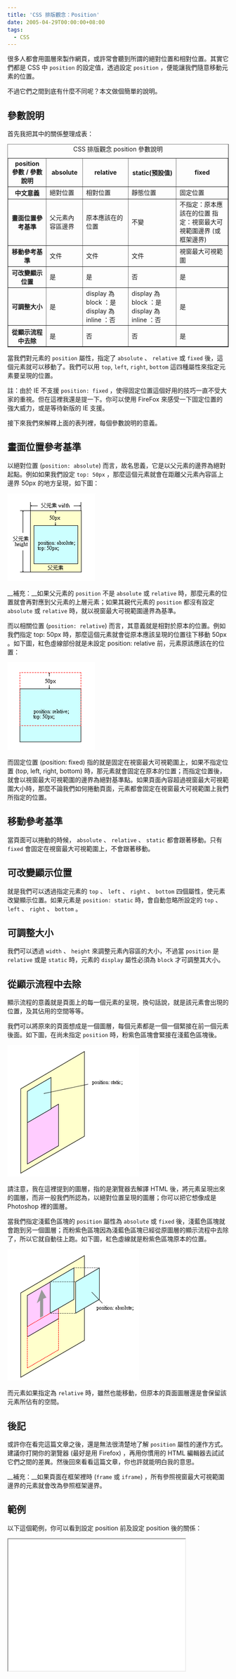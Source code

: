 ```yaml
---
title: 'CSS 排版觀念：Position'
date: 2005-04-29T00:00:00+08:00
tags:
  - CSS
---
```


很多人都會用圖層來製作網頁，或許常會聽到所謂的絕對位置和相對位置。其實它們都是 CSS 中 `position` 的設定值，透過設定 `position` ，便能讓我們隨意移動元素的位置。

不過它們之間到底有什麼不同呢？本文做個簡單的說明。

<!-- more -->

## 參數說明

首先我把其中的關係整理成表：

<table border="1" class="info-table" summary="CSS 排版觀念 position 參數說明">
<caption>
CSS 排版觀念 position 參數說明
</caption>
<tr>
<th>position 參數
/ 參數說明</th>
<th>absolute</th>
<th>relative</th>
<th>static(預設值)</th>
<th>fixed</th>
</tr>
<tr>
<th>中文意義</th>
<td>絕對位置</td>
<td>相對位置</td>
<td>靜態位置</td>
<td>固定位置</td>
</tr>
<tr class="alt">
<th>畫面位置參考基準</th>
<td>父元素內容區邊界</td>
<td>原本應該在的位置</td>
<td>不變</td>
<td>不指定：原本應該在的位置
指定：視窗最大可視範圍邊界 (或框架邊界) </td>
</tr>
<tr>
<th>移動參考基準</th>
<td>文件</td>
<td>文件</td>
<td>文件</td>
<td>視窗最大可視範圍</td>
</tr>
<tr class="alt">
<th>可改變顯示位置</th>
<td>是</td>
<td>是</td>
<td>否</td>
<td>是</td>
</tr>
<tr>
<th>可調整大小</th>
<td>是</td>
<td>display 為 block ：是
display 為 inline ：否 </td>
<td>display 為 block ：是
display 為 inline ：否</td>
<td>是</td>
</tr>
<tr class="alt">
<th>從顯示流程中去除</th>
<td>是</td>
<td>否</td>
<td>否</td>
<td>是</td>
</tr>
</table>

當我們對元素的 `position` 屬性，指定了 `absolute` 、 `relative` 或 `fixed` 後，這個元素就可以移動了。我們可以用 `top`, `left`, `right`, `bottom` 這四種屬性來指定元素要呈現的位置。

註：由於 IE 不支援 `position: fixed` ，使得固定位置這個好用的技巧一直不受大家的重視。但在這裡我還是提一下。你可以使用 FireFox 來感受一下固定位置的強大威力，或是等待新版的 IE 支援。

接下來我們來解釋上面的表列裡，每個參數說明的意義。

## 畫面位置參考基準

以絕對位置 (`position: absolute`) 而言，故名思義，它是以父元素的邊界為絕對起點。例如如果我們設定 `top: 50px` ，那麼這個元素就會在距離父元素內容區上邊界 50px 的地方呈現，如下圖：

![position: absolute](/resources/css_position/absolute_1.png)

__補充：__如果父元素的 `position` 不是 `absolute` 或 `relative` 時，那麼元素的位置就會再對應到父元素的上層元素；如果其親代元素的 `position` 都沒有設定 `absolute` 或 `relative` 時，就以視窗最大可視範圍邊界為基準。

而以相關位置 (`position: relative`) 而言，其意義就是相對於原本的位置。例如我們指定 top: 50px 時，那麼這個元素就會從原本應該呈現的位置往下移動 50px 。如下圖，紅色虛線部份就是未設定 position: relative 前，元素原該應該在的位置：

![position: relative](/resources/css_position/relative_1.png)

而固定位置 (position: fixed) 指的就是固定在視窗最大可視範圍上，如果不指定位置 (top, left, right, bottom) 時，那元素就會固定在原本的位置；而指定位置後，就會以視窗最大可視範圍的邊界為絕對基準點。如果頁面內容超過視窗最大可視範圍大小時，那麼不論我們如何捲動頁面，元素都會固定在視窗最大可視範圍上我們所指定的位置。

## 移動參考基準

當頁面可以捲動的時候， `absolute` 、 `relative` 、 `static` 都會跟著移動。只有 `fixed` 會固定在視窗最大可視範圍上，不會跟著移動。

## 可改變顯示位置

就是我們可以透過指定元素的 `top` 、 `left` 、 `right` 、 `bottom` 四個屬性，使元素改變顯示位置。如果元素是 `position: static` 時，會自動忽略所設定的 `top` 、 `left` 、 `right` 、 `bottom` 。

## 可調整大小

我們可以透過 `width` 、 `height` 來調整元素內容區的大小，不過當 `position` 是 `relative` 或是 `static` 時，元素的 `display` 屬性必須為 `block` 才可調整其大小。

## 從顯示流程中去除

顯示流程的意義就是頁面上的每一個元素的呈現，換句話說，就是該元素會出現的位置，及其佔用的空間等等。

我們可以將原來的頁面想成是一個圖層，每個元素都是一個一個緊接在前一個元素後面。如下圖，在尚未指定 `position` 時，粉紫色區塊會緊接在淺藍色區塊後。

![從顯示流程中去除_1](/resources/css_position/layer1.png)

請注意，我在這裡提到的圖層，指的是瀏覽器去解譯 HTML 後，將元素呈現出來的圖層，而非一般我們所認為，以絕對位置呈現的圖層；你可以把它想像成是 Photoshop 裡的圖層。

當我們指定淺藍色區塊的 `position` 屬性為 `absolute` 或 `fixed` 後，淺藍色區塊就會跑到另一個圖層；而粉紫色區塊因為淺藍色區塊已經從原圖層的顯示流程中去除了，所以它就自動往上跑。如下圖，紅色虛線就是粉紫色區塊原本的位置。

![從顯示流程中去除_2](/resources/css_position/layer2.png)

而元素如果指定為 `relative` 時，雖然也能移動，但原本的頁面圖層還是會保留該元素所佔有的空間。

## 後記

或許你在看完這篇文章之後，還是無法很清楚地了解 `position` 屬性的運作方式。建議你打開你的瀏覽器 (最好是用 Firefox) ，再用你慣用的 HTML 編輯器去試試它們之間的差異。然後回來看看這篇文章，你也許就能明白我的意思。

__補充：__如果頁面在框架裡時 (`frame` 或 `iframe`) ，所有參照視窗最大可視範圍邊界的元素就會改為參照框架邊界。

## 範例

以下這個範例，你可以看到設定 position 前及設定 position 後的關係：

<iframe width="80%" height="300" src="/resources/css_position/position_test.htm"></iframe>
